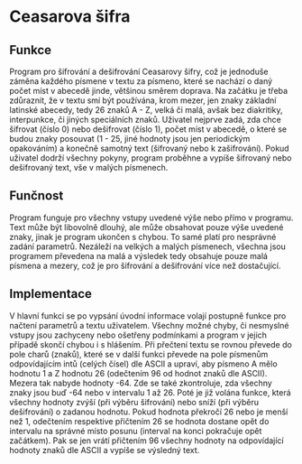 # Ceasarova šifra

## Funkce
Program pro šifrování a dešifrování Ceasarovy šifry, což je jednoduše záměna každého písmene v textu za písmeno, které se nachází o daný počet míst v abecedě jinde, většinou směrem doprava. Na začátku je třeba zdůraznit, že v textu smí být používána, krom mezer, jen znaky základní latinské abecedy, tedy 26 znaků A - Z, velká či malá, avšak bez diakritiky, interpunkce, či jiných speciálních znaků. Uživatel nejprve zadá, zda chce šifrovat (číslo 0) nebo dešifrovat (číslo 1), počet míst v abecedě, o které se budou znaky posouvat (1 - 25, jiné hodnoty jsou jen periodickým opakováním) a konečně samotný text (šifrovaný nebo k zašifrování). Pokud uživatel dodrží všechny pokyny, program proběhne a vypíše šifrovaný nebo dešifrovaný text, vše v malých písmenech.

## Funčnost
Program funguje pro všechny vstupy uvedené výše nebo přímo v programu. Text může být libovolně dlouhý, ale může obsahovat pouze výše uvedené znaky, jinak je program ukončen s chybou. To samé platí pro nesprávné zadání parametrů. Nezáleží na velkých a malých písmenech, všechna jsou programem převedena na malá a výsledek tedy obsahuje pouze malá písmena a mezery, což je pro šifrování a dešifrování více než dostačující.

## Implementace
V hlavní funkci se po vypsání úvodní informace volají postupně funkce pro načtení parametrů a textu uživatelem. Všechny možné chyby, či nesmyslné vstupy jsou zachyceny nebo ošetřeny podmínkami a program v jejich případě skončí chybou i s hlášením. Při přečtení textu se rovnou převede do pole charů (znaků), které se v další funkci převede na pole písmenům odpovídajícím intů (celých čísel) dle ASCII a upraví, aby písmeno A mělo hodnotu 1 a Z hodnotu 26 (odečtením 96 od hodnot znaků dle ASCII). Mezera tak nabyde hodnoty -64. Zde se také zkontroluje, zda všechny znaky jsou buď -64 nebo v intervalu 1 až 26. Poté je již volána funkce, která všechny hodnoty zvýší (při výběru šifrování) nebo sníží (při výběru dešifrování) o zadanou hodnotu. Pokud hodnota překročí 26 nebo je menší než 1, odečtením respektive přičtením 26 se hodnota dostane opět do intervalu na správné místo posunu (interval na konci pokračuje opět začátkem). Pak se jen vrátí přičtením 96 všechny hodnoty na odpovídající hodnoty znaků dle ASCII a vypíše se výsledný text.
